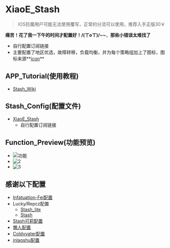 # XiaoE_Stash
> IOS巨魔用户可能无法使用覆写，正常的分流可以使用，推荐入手正版30￥

**痛苦！花了我一下午的时间才配置好！/(ㄒoㄒ)/~~**，**那些小错误太难找了**
- 自行配置订阅链接
- 主要配置了地区优选，故障转移，负载均衡，并为每个策略组加上了图标，图标来源**[icon](https://github.com/LaolunsiG/XiaoE_PCR/tree/main/icons)**

## APP_Tutorial(使用教程)
- [Stash_Wiki](https://stash.wiki/)

## Stash_Config(配置文件)
- [XiaoE_Stash](https://raw.githubusercontent.com/LaolunsiG/XiaoE_PCR/main/Config_File/Stash/XiaoE_Stash.yaml)
  - 自行配置订阅链接

## Function_Preview(功能预览)
- ![功能](https://github.com/LaolunsiG/XiaoE_PCR/blob/main/Config_File/Stash/Picture/photo_2024-07-04_20-21-42.jpg)
- ![2](https://github.com/LaolunsiG/XiaoE_PCR/blob/main/Config_File/Stash/Picture/photo_2024-07-04_20-21-39.jpg)
- ![3](https://github.com/LaolunsiG/XiaoE_PCR/blob/main/Config_File/Stash/Picture/photo_2024-07-04_20-21-33.jpg)

## 感谢以下配置
- [Infatuation-Fei配置](https://raw.githubusercontent.com/Infatuation-Fei/rule/main/Stash/%E9%85%8D%E7%BD%AE%E6%A8%A1%E6%9D%BF/Config%20for%20Stash.yaml)
- Lucky/Repcz配置
  - [Stash_lite](https://raw.githubusercontent.com/Repcz/Tool/X/Stash/Stash_lite.yaml)
  - [Stash](https://raw.githubusercontent.com/Repcz/Tool/X/Stash/Stash.yaml)
- [Stash可莉配置](https://github.com/Moli-X/Resources/raw/main/Clash/Clash.yml)
- [懒人配置](https://whatshub.top/config/stash-auto.yaml)
- [Coldvvater配置](https://raw.githubusercontent.com/Coldvvater/Mononoke/master/Stash/Config/Evolve.yaml)
- [jnlaoshu配置](https://raw.githubusercontent.com/jnlaoshu/MySelf/main/Stash/Config.yaml)
